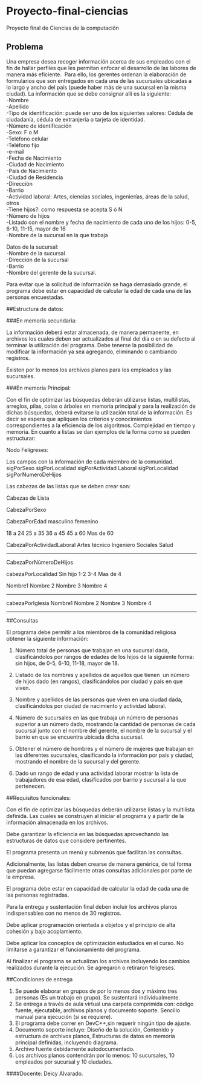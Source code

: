 # Proyecto-final-ciencias
Proyecto final de Ciencias de la computación

## Problema
Una empresa desea recoger información acerca de sus empleados con el fin de hallar perfiles que les permitan enfocar el desarrollo de las labores de manera más eficiente.  Para ello, los gerentes ordenan la elaboración de formularios que son entregados en cada una de las sucursales ubicadas a lo largo y ancho del país (puede haber más de una sucursal en la misma ciudad). La información que se debe consignar allí es la siguiente:  
-Nombre  
-Apellido  
-Tipo de identificación: puede ser uno de los siguientes valores: Cédula de ciudadanía, cédula de extranjería o tarjeta de identidad.  
-Número de identificación  
-Sexo: F o M  
-Teléfono celular  
-Teléfono fijo  
-e-mail  
-Fecha de Nacimiento  
-Ciudad de Nacimiento  
-País de Nacimiento  
-Ciudad de Residencia  
-Dirección  
-Barrio  
-Actividad laboral: Artes, ciencias sociales, ingenierías, áreas de la salud, otros  
-Tiene hijos?: como respuesta se acepta S ó N  
-Número de hijos  
-Listado con el nombre y fecha de nacimiento de cada uno de los hijos: 0-5, 6-10, 11-15, mayor de 16  
-Nombre de la sucursal en la que trabaja  

Datos de la sucursal:  
-Nombre de la sucursal  
-Dirección de la sucursal  
-Barrio  
-Nombre del gerente de la sucursal.  

Para evitar que la solicitud de información se haga demasiado grande, el programa debe estar en capacidad de calcular la edad de cada una de las personas encuestadas.  

##Estructura de datos:

###En memoria secundaria:

La información deberá estar almacenada, de manera permanente, en archivos los cuales deben ser actualizados al final del día o en su defecto al terminar la utilización del programa. Debe tenerse la posibilidad de modificar la información ya sea agregando, eliminando o cambiando registros.  

Existen por lo menos los archivos planos para los empleados y  las sucursales.  

###En memoria Principal:

Con el fin de optimizar las búsquedas deberán utilizarse listas, multilistas, arreglos, pilas, colas o árboles en memoria principal y para la realización de dichas búsquedas, deberá evitarse la utilización total de la información. Es decir se espera que apliquen los criterios y conocimientos correspondientes a la eficiencia de los algoritmos. Complejidad en tiempo y memoria. En cuanto a listas se dan ejemplos de la forma como se pueden estructurar:  

Nodo Feligreses:

Los campos con la información de cada miembro de la comunidad.
sigPorSexo
sigPorLocalidad
sigPorActividad Laboral
sigPorLocalidad
sigPorNumeroDeHijos


Las cabezas de las listas que se deben crear son: 

Cabezas de Lista

CabezaPorSexo

CabezaPorEdad
masculino
femenino

18 a 24
25 a 35
36 a 45
45 a 60
Mas de 60


CabezaPorActividadLaboral
Artes
técnico
Ingeniero
Sociales
Salud
- - -


CabezaPorNúmeroDeHijos

cabezaPorLocalidad
Sin hijo
1-2
3-4
Mas de 4

Nombre1
Nombre 2
Nombre 3
Nombre 4 
- - - -


cabezaPorIglesia
Nombre1
Nombre 2
Nombre 3
Nombre 4 
- - - -


##Consultas

El programa debe permitir a los miembros de la comunidad religiosa obtener la siguiente información:  

1. Número total de personas que trabajan en una sucursal dada, clasificándolos por rangos de edades de los hijos de la siguiente forma: sin hijos, de 0-5, 6-10, 11-18, mayor de 18.  

2. Listado de los nombres y apellidos de aquellos que tienen  un número de hijos dado (en rangos), clasificándolos por ciudad y país en que viven.  

3. Nombre y apellidos de las personas que viven en una ciudad dada,  clasificándolos por ciudad de nacimiento y actividad laboral.   

4. Número de sucursales en las que trabaja un número de personas superior a un número dado, mostrando la cantidad de personas de cada sucursal junto con el nombre del gerente, el nombre de la sucursal y el barrio en que se encuentra ubicada dicha sucursal.  

5. Obtener el número de hombres y el número de mujeres que trabajan en las diferentes sucursales, clasificando la información por país y ciudad, mostrando el nombre de la sucursal y del gerente.  

6. Dado un rango de edad y una actividad laborar mostrar la lista de trabajadores de esa edad, clasificados por barrio y sucursal a la que pertenecen.  

##Requisitos funcionales:

Con el fin de optimizar las búsquedas deberán utilizarse listas y la multilista definida. Las cuales se construyen al iniciar el programa y a partir de la información almacenada en los archivos.  

Debe garantizar la eficiencia en las búsquedas aprovechando las estructuras de datos que considere pertinentes.  

El programa presenta un menú y submenús que facilitan las consultas.  

Adicionalmente, las listas deben crearse de manera genérica, de tal forma que puedan agregarse fácilmente otras consultas adicionales por parte de la empresa.  

El programa debe estar en capacidad de calcular la edad de cada una de las personas registradas.  

Para la entrega y sustentación final deben incluir los archivos planos indispensables con no menos de 30 registros.  

Debe aplicar programación orientada a objetos y el principio de alta cohesión y bajo acoplamiento.  

Debe aplicar los conceptos de optimización estudiados en el curso. No limitarse a garantizar el funcionamiento del programa.  

Al finalizar el programa se actualizan los archivos incluyendo los cambios realizados durante la ejecución. Se agregaron o retiraron feligreses.  

##Condiciones de entrega

1.	Se puede elaborar en grupos de por lo menos dos y máximo tres personas (Es un trabajo en grupo). Se sustentará individualmente.
2.	Se entrega a través de aula virtual una carpeta comprimida con: código fuente, ejecutable, archivos planos y documento soporte. Sencillo manual para ejecución (si se requiere). 
3.	El programa debe correr en DevC++,sin requerir ningún tipo de ajuste.
4.	Documento soporte incluye: Diseño de la solución, Contenido y estructura de archivos planos, Estructuras de datos en memoria principal definidas, incluyendo diagrama.
5.	Archivo fuente debidamente autodocumentado.
6.	Los archivos planos contendrán por lo menos: 10 sucursales, 10 empleados por sucursal y 10 ciudades.



####Docente: Deicy Alvarado.
